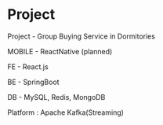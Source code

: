 # Project
Project - Group Buying Service in Dormitories

MOBILE - ReactNative (planned)

FE - React.js

BE - SpringBoot

DB - MySQL, Redis, MongoDB

Platform : Apache Kafka(Streaming)
